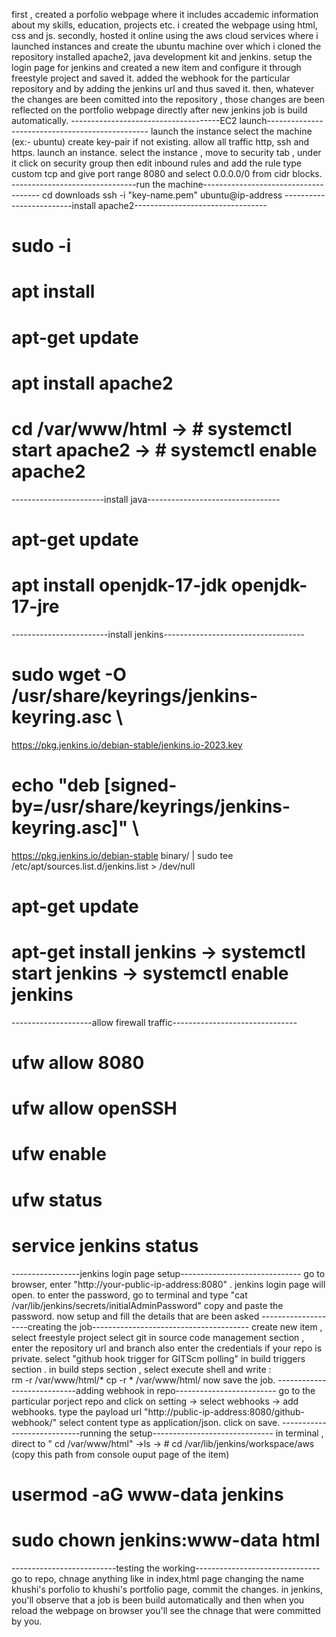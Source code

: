 first , created a porfolio webpage where it includes accademic information about my skills, education, projects etc. i created the webpage using html, css and js.
secondly, hosted it online using the aws cloud services where i launched instances and create the ubuntu machine over which i cloned the repository 
installed apache2, java development kit and jenkins.
setup the login page for jenkins and created a new item and configure it through freestyle project and saved it.
added the webhook for the particular repository and by adding the jenkins url and thus saved it.
then, whatever the changes are been comitted into the repository , those changes are been reflected on the portfolio webpage directly after new jenkins job is build automatically.
-------------------------------------EC2 launch------------------------------------------------
launch the instance 
select the machine (ex:- ubuntu)
create key-pair if not existing.
allow all traffic http, ssh and https.
launch an instance.
select the instance , move to security tab , under it click on security group then edit inbound rules and add the rule type custom tcp and give port range 8080 and select 0.0.0.0/0 from cidr blocks.
-------------------------------run the machine-------------------------------------
cd downloads
ssh -i "key-name.pem" ubuntu@ip-address
-------------------------install apache2---------------------------------
# sudo -i
# apt install
# apt-get update
# apt install apache2
# cd /var/www/html -> # systemctl start apache2 -> # systemctl enable apache2
-----------------------install java---------------------------------
# apt-get update
# apt install openjdk-17-jdk openjdk-17-jre
------------------------install jenkins-----------------------------------
# sudo wget -O /usr/share/keyrings/jenkins-keyring.asc \
  https://pkg.jenkins.io/debian-stable/jenkins.io-2023.key
# echo "deb [signed-by=/usr/share/keyrings/jenkins-keyring.asc]" \
  https://pkg.jenkins.io/debian-stable binary/ | sudo tee \
  /etc/apt/sources.list.d/jenkins.list > /dev/null
# apt-get update
# apt-get install jenkins -> systemctl start jenkins -> systemctl enable jenkins
--------------------allow firewall traffic-------------------------------
# ufw allow 8080
# ufw allow openSSH
# ufw enable
# ufw status
# service jenkins status
-----------------jenkins login page setup------------------------------
go to browser, enter "http://your-public-ip-address:8080" . jenkins login page will open.
to enter the password, go to terminal and type "cat /var/lib/jenkins/secrets/initialAdminPassword"
copy and paste the password.
now setup and fill the details that are been asked
--------------------creating the job---------------------------------------
create new item , select freestyle project
select git in source code management section , enter the repository url and branch also enter the credentials if your repo is private.
select "github hook trigger for GITScm polling" in build triggers section .
in build steps section , select execute shell and write :   
              rm -r /var/www/html/*
              cp -r * /var/www/html/
now save the job.
----------------------------adding webhook in repo-------------------------
go to the particular porject repo and click on setting -> select webhooks -> add webhooks.
type the payload url "http://public-ip-address:8080/github-webhook/"
select content type as application/json.
click on save.
----------------------------running the setup------------------------------
in terminal , direct to " cd /var/www/html" ->ls -> # cd /var/lib/jenkins/workspace/aws (copy this path from console ouput page of the item)
# usermod -aG www-data jenkins 
# sudo chown jenkins:www-data html
--------------------------testing the working-------------------------------
go to repo, chnage anything like in index,html page changing the name khushi's porfolio to khushi's portfolio page, commit the changes.
in jenkins, you'll observe that a job is been build automatically and then when you reload the webpage on browser you'll see the chnage that were committed by you. 
